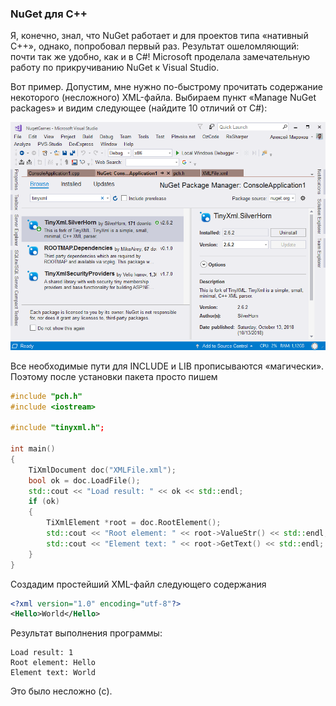 ### NuGet для C++

Я, конечно, знал, что NuGet работает и для проектов типа «нативный C++», однако, попробовал первый раз. Результат ошеломляющий: почти так же удобно, как и в C#! Microsoft проделала замечательную работу по прикручиванию NuGet к Visual Studio.

Вот пример. Допустим, мне нужно по-быстрому прочитать содержание некоторого (несложного) XML-файла. Выбираем пункт «Manage NuGet packages» и видим следующее (найдите 10 отличий от C#):

![nugetcpp](img/nugetcpp.png)

Все необходимые пути для INCLUDE и LIB прописываются «магически». Поэтому после установки пакета просто пишем

```c++
#include "pch.h"
#include <iostream>
 
#include "tinyxml.h";
 
int main()
{
    TiXmlDocument doc("XMLFile.xml");
    bool ok = doc.LoadFile();
    std::cout << "Load result: " << ok << std::endl;
    if (ok)
    {
        TiXmlElement *root = doc.RootElement();
        std::cout << "Root element: " << root->ValueStr() << std::endl;
        std::cout << "Element text: " << root->GetText() << std::endl;
    }
}
```

Создадим простейший XML-файл следующего содержания

```xml
<?xml version="1.0" encoding="utf-8"?>
<Hello>World</Hello>
```
 
Результат выполнения программы:

```
Load result: 1
Root element: Hello
Element text: World
```

Это было несложно (c).
